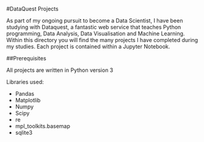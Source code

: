 #DataQuest Projects

As part of my ongoing pursuit to become a Data Scientist, I have been studying with Dataquest, a fantastic web service that teaches Python programming, Data Analysis, Data Visualisation and Machine Learning. Within this directory you will find the many projects I have completed during my studies. Each project is contained within a Jupyter Notebook.

##Prerequisites

All projects are written in Python version 3

Libraries used:
* Pandas
* Matplotlib
* Numpy
* Scipy
* re
* mpl_toolkits.basemap
* sqlite3


